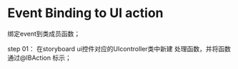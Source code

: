 # Event Binding to UI action

绑定event到类成员函数；

step 01： 在storyboard ui控件对应的UIcontroller类中新建 处理函数，并将函数通过@IBAction 标示；